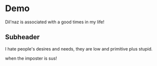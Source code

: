 # Demo

Dil'naz is associated with a good times in my life!

## Subheader

I hate people's desires and needs, they are low and primitive plus stupid.

when the imposter is sus!